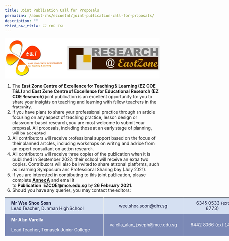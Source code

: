 ```yaml
---
title: Joint Publication Call for Proposals
permalink: /about-dhs/ezcoetnl/joint-publication-call-for-proposals/
description: ""
third_nav_title: EZ COE T&L
---
```


![](/images/EZ.png)

1.  The **East Zone Centre of Excellence for Teaching & Learning** **(EZ COE T&L)** and **East Zone Centre of Excellence for Educational Research (EZ COE Research)** joint publication is an excellent opportunity for you to share your insights on teaching and learning with fellow teachers in the fraternity.
2.  If you have plans to share your professional practice through an article focusing on any aspect of teaching practice, lesson design or classroom-based research, you are most welcome to submit your proposal. All proposals, including those at an early stage of planning, will be accepted.
3.  All contributors will receive professional support based on the focus of their planned articles, including workshops on writing and advice from an expert consultant on action research.
4.  All contributors will receive three copies of the publication when it is published in September 2022; their school will receive an extra two copies. Contributors will also be invited to share at zonal platforms, such as Learning Symposium and Professional Sharing Day (July 2021).
5.  If you are interested in contributing to this joint publication, please complete [**Annex A**](https://dunmanhigh.moe.edu.sg/wp-content/uploads/2021/01/EZ-Publication-Joint-Call-for-Proposals-Annex-A-Proposal-Form-to-submit.pdf) and email it to **Publication\_EZCOE@moe.edu.sg** by **26 February 2021**.
6.  Should you have any queries, you may contact the editors:

<table style="box-sizing: border-box; border-collapse: collapse; border-spacing: 0px; margin: 0px; width: 793.4px; border: none;"><tbody style="box-sizing: border-box; margin-bottom: 0px;"><tr style="box-sizing: border-box;"><td style="box-sizing: border-box; padding: 10px 20px; line-height: 1.2; text-align: left; border-bottom: 1px solid rgb(241, 241, 236); border-right: 1px solid rgb(241, 241, 236); color: rgb(20, 22, 56); background: rgb(213, 224, 242); width: 321px;"><strong style="box-sizing: border-box; font-weight: bold; margin-bottom: 0px;">Mr Wee Shoo Soon<br style="box-sizing: border-box; margin-bottom: 0px;"></strong>Lead Teacher, Dunman High School</td><td style="box-sizing: border-box; padding: 10px 20px; line-height: 1.2; text-align: left; border-bottom: 1px solid rgb(241, 241, 236); border-right: 1px solid rgb(241, 241, 236); color: rgb(20, 22, 56); background: rgb(213, 224, 242); width: 258px;"><p style="box-sizing: border-box; margin: 0px auto; color: rgb(20, 22, 56); text-align: center; background: rgb(213, 224, 242);">wee.shoo.soon@dhs.sg</p></td><td style="box-sizing: border-box; padding: 10px 20px; line-height: 1.2; text-align: left; border-bottom: 1px solid rgb(241, 241, 236); border-right: 1px solid rgb(241, 241, 236); margin-bottom: 0px; color: rgb(20, 22, 56); background: rgb(213, 224, 242); width: 191.4px;"><p style="box-sizing: border-box; margin: 0px auto; color: rgb(20, 22, 56); text-align: center; background: rgb(213, 224, 242);">6345 0533 (ext 6773)</p></td></tr><tr style="box-sizing: border-box; margin-bottom: 0px;"><td style="box-sizing: border-box; padding: 10px 20px; line-height: 1.2; text-align: left; border-bottom: 1px solid rgb(241, 241, 236); border-right: 1px solid rgb(241, 241, 236); color: rgb(255, 255, 255); background: rgb(123, 137, 182); width: 321px;"><strong style="box-sizing: border-box; font-weight: bold;">Mr Alan Varella</strong><p style="box-sizing: border-box; margin: 0px auto 15px; color: rgb(255, 255, 255); text-align: justify; background: rgb(123, 137, 182);"></p><p style="box-sizing: border-box; margin: 0px auto; color: rgb(255, 255, 255); text-align: justify; background: rgb(123, 137, 182);">Lead Teacher, Temasek Junior College</p></td><td style="box-sizing: border-box; padding: 10px 20px; line-height: 1.2; text-align: left; border-bottom: 1px solid rgb(241, 241, 236); border-right: 1px solid rgb(241, 241, 236); color: rgb(255, 255, 255); background: rgb(123, 137, 182); width: 258px;"><p style="box-sizing: border-box; margin: 0px auto; color: rgb(255, 255, 255); text-align: center; background: rgb(123, 137, 182);">varella_alan_joseph@moe.edu.sg</p></td><td style="box-sizing: border-box; padding: 10px 20px; line-height: 1.2; text-align: left; border-bottom: 1px solid rgb(241, 241, 236); border-right: 1px solid rgb(241, 241, 236); margin-bottom: 0px; color: rgb(255, 255, 255); background: rgb(123, 137, 182); width: 191.4px;"><p style="box-sizing: border-box; margin: 0px auto; color: rgb(255, 255, 255); text-align: center; background: rgb(123, 137, 182);">6442 8066 (ext 146)</p></td></tr></tbody></table>
